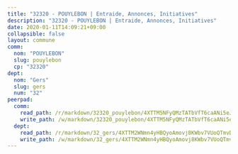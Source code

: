 ```yaml
---
title: "32320 - POUYLEBON | Entraide, Annonces, Initiatives"
description: "32320 - POUYLEBON | Entraide, Annonces, Initiatives"
date: 2020-01-11T14:09:21+09:00
collapsible: false
layout: commune
comm:
  nom: "POUYLEBON"
  slug: pouylebon
  cp: "32320"
dept:
  nom: "Gers"
  slug: gers
  num: "32"
peerpad:
  comm:
    read_path: /r/markdown/32320_pouylebon/4XTTM5NFyQMzTATbVfT6caANi5eJaDrG1BmED5uRZhhBkFntW
    write_path: /w/markdown/32320_pouylebon/4XTTM5NFyQMzTATbVfT6caANi5eJaDrG1BmED5uRZhhBkFntW-K3TgUvrgVzJF8Qfru5TJimWN6jSGqg3XbztyrMurR6zy5RTk48jHYsFUmbbpjWmSdrLbiKk64XPJE2DYpeWyjP1zzNw4C8B94WWicUtiZqVmgRhyegEExKyEGg7dfFvNCNdEU8g6
  dept:
    read_path: /r/markdown/32_gers/4XTTM2WNmn4yHBQyoAmovj8KWbv7VUoQTmvDpdT3o124AgWEe
    write_path: /w/markdown/32_gers/4XTTM2WNmn4yHBQyoAmovj8KWbv7VUoQTmvDpdT3o124AgWEe-K3TgUpYJfQLfW5uoLbdwErZNx29AEkCAso1EvCZzqaD3z7aQWWvGchjPJifpsj2b2MrnxAXUWCQXyv6K9rEMDPiEmuqTRE8ziuYLh1MUbtQUwwoYxV2abqSdJr66fFRHJZtY62y8
---
```


